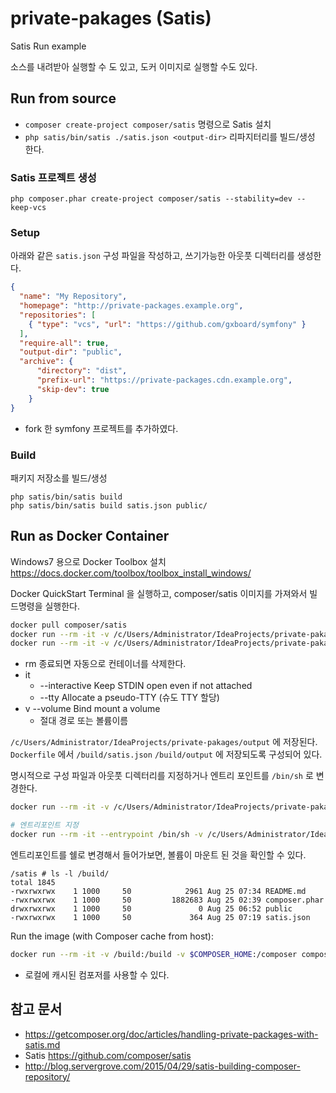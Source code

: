 # private-pakages (Satis)

Satis Run example 

소스를 내려받아 실행할 수 도 있고, 도커 이미지로 실행할 수도 있다.

## Run from source

- `composer create-project composer/satis` 명령으로 Satis 설치 
- `php satis/bin/satis ./satis.json <output-dir>` 리파지터리를 빌드/생성 한다.


### Satis 프로젝트 생성 

```
php composer.phar create-project composer/satis --stability=dev --keep-vcs
```

### Setup 


아래와 같은 `satis.json` 구성 파일을 작성하고, 쓰기가능한 아웃풋 디렉터리를 생성한다.  


```json
{
  "name": "My Repository",
  "homepage": "http://private-packages.example.org",
  "repositories": [
    { "type": "vcs", "url": "https://github.com/gxboard/symfony" }
  ],
  "require-all": true,
  "output-dir": "public",
  "archive": {
      "directory": "dist",
      "prefix-url": "https://private-packages.cdn.example.org",
      "skip-dev": true
    }
}
```

 - fork 한 symfony 프로젝트를 추가하였다.


### Build 

패키지 저장소를 빌드/생성

```
php satis/bin/satis build 
php satis/bin/satis build satis.json public/
```



## Run as Docker Container

Windows7 용으로 Docker Toolbox 설치
https://docs.docker.com/toolbox/toolbox_install_windows/ 

Docker QuickStart Terminal 을 실행하고, composer/satis 이미지를 가져와서 빌드명령을 실행한다.

```bash 
docker pull composer/satis
docker run --rm -it -v /c/Users/Administrator/IdeaProjects/private-pakages/build:/build composer/satis
docker run --rm -it -v /c/Users/Administrator/IdeaProjects/private-pakages/build:/build composer/satis
```

 - rm 종료되면 자동으로 컨테이너를 삭제한다.
 - it 
   - --interactive Keep STDIN open even if not attached 
   - --tty Allocate a pseudo-TTY (슈도 TTY 할당)
 - v --volume Bind mount a volume
   - 절대 경로 또는 볼륨이름

`/c/Users/Administrator/IdeaProjects/private-pakages/output` 에 저장된다. `Dockerfile` 에서 `/build/satis.json` `/build/output` 에 저장되도록 구성되어 있다.


명시적으로 구성 파일과 아웃풋 디렉터리를 지정하거나 
엔트리 포인트를 `/bin/sh` 로 변경한다.

```bash
docker run --rm -it -v /c/Users/Administrator/IdeaProjects/private-pakages:/build composer/satis /satis/bin/satis build /build/satis.json /build/public

# 엔트리포인트 지정
docker run --rm -it --entrypoint /bin/sh -v /c/Users/Administrator/IdeaProjects/private-pakages:/build composer/satis
```

엔트리포인트를 쉘로 변경해서 들어가보면, 볼륨이 마운트 된 것을 확인할 수 있다.

```log
/satis # ls -l /build/
total 1845
-rwxrwxrwx    1 1000     50            2961 Aug 25 07:34 README.md
-rwxrwxrwx    1 1000     50         1882683 Aug 25 02:39 composer.phar
drwxrwxrwx    1 1000     50               0 Aug 25 06:52 public
-rwxrwxrwx    1 1000     50             364 Aug 25 07:19 satis.json
```


Run the image (with Composer cache from host):

```bash
docker run --rm -it -v /build:/build -v $COMPOSER_HOME:/composer composer/satis
```

 - 로컬에 캐시된 컴포저를 사용할 수 있다. 



## 참고 문서

- https://getcomposer.org/doc/articles/handling-private-packages-with-satis.md
- Satis https://github.com/composer/satis
- http://blog.servergrove.com/2015/04/29/satis-building-composer-repository/



